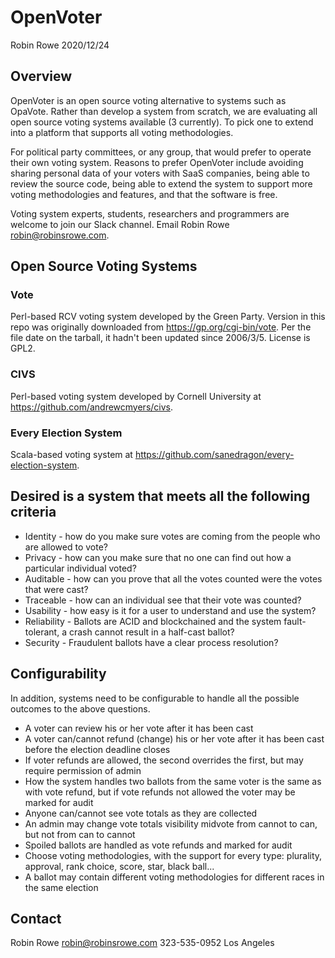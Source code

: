 # OpenVoter

Robin Rowe 2020/12/24

## Overview

OpenVoter is an open source voting alternative to systems such as OpaVote. Rather than develop a system from scratch, we are evaluating all open source voting systems available (3 currently). To pick one to extend into a platform that supports all voting methodologies. 

For political party committees, or any group, that would prefer to operate their own voting system. Reasons to prefer OpenVoter include avoiding sharing personal data of your voters with SaaS companies, being able to review the source code, being able to extend the system to support more voting methodologies and features, and that the software is free.

Voting system experts, students, researchers and programmers are welcome to join our Slack channel. Email Robin Rowe <robin@robinsrowe.com>. 

## Open Source Voting Systems

### Vote

Perl-based RCV voting system developed by the Green Party. Version in this repo was originally downloaded from https://gp.org/cgi-bin/vote. Per the file date on the tarball, it hadn't been updated since 2006/3/5. License is GPL2.

### CIVS 

Perl-based voting system developed by Cornell University at https://github.com/andrewcmyers/civs.

### Every Election System

Scala-based voting system at https://github.com/sanedragon/every-election-system.

##  Desired is a system that meets all the following criteria

- Identity - how do you make sure votes are coming from the people who are allowed to vote?
- Privacy - how can you make sure that no one can find out how a particular individual voted?
- Auditable - how can you prove that all the votes counted were the votes that were cast?
- Traceable - how can an individual see that their vote was counted?
- Usability - how easy is it for a user to understand and use the system?
- Reliability - Ballots are ACID and blockchained and the system fault-tolerant, a crash cannot result in a half-cast ballot?
- Security - Fraudulent ballots have a clear process resolution?

## Configurability

In addition, systems need to be configurable to handle all the possible outcomes to the above questions.

- A voter can review his or her vote after it has been cast
- A voter can/cannot refund (change) his or her vote after it has been cast before the election deadline closes
- If voter refunds are allowed, the second overrides the first, but may require permission of admin
- How the system handles two ballots from the same voter is the same as with vote refund, but if vote refunds not allowed the voter may be marked for audit
- Anyone can/cannot see vote totals as they are collected
- An admin may change vote totals visibility midvote from cannot to can, but not from can to cannot
- Spoiled ballots are handled as vote refunds and marked for audit
- Choose voting methodologies, with the support for every type: plurality, approval, rank choice, score, star, black ball...
- A ballot may contain different voting methodologies for different races in the same election

## Contact

Robin Rowe <robin@robinsrowe.com>
323-535-0952 Los Angeles
